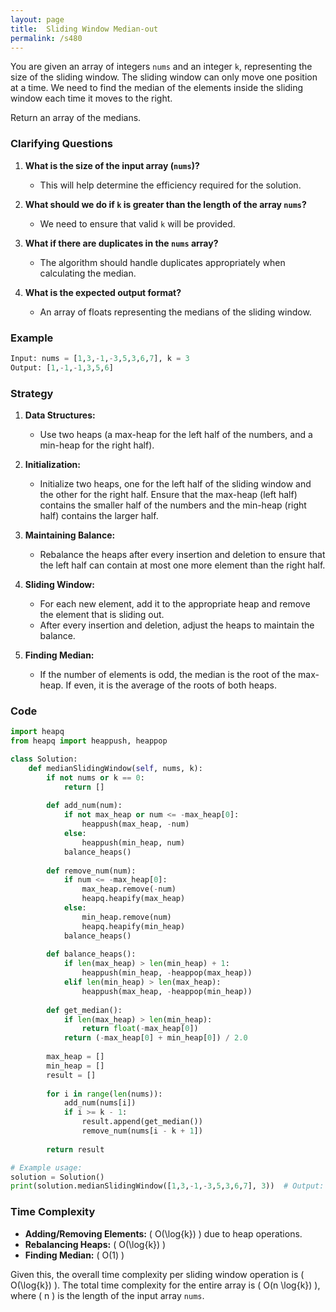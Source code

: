 ```yaml
---
layout: page
title:  Sliding Window Median-out
permalink: /s480
---
```


You are given an array of integers `nums` and an integer `k`, representing the size of the sliding window. The sliding window can only move one position at a time. We need to find the median of the elements inside the sliding window each time it moves to the right.

Return an array of the medians.

### Clarifying Questions

1. **What is the size of the input array (`nums`)?**
   - This will help determine the efficiency required for the solution.
   
2. **What should we do if `k` is greater than the length of the array `nums`?**
   - We need to ensure that valid `k` will be provided.

3. **What if there are duplicates in the `nums` array?**
   - The algorithm should handle duplicates appropriately when calculating the median.

4. **What is the expected output format?**
   - An array of floats representing the medians of the sliding window.

### Example

```python
Input: nums = [1,3,-1,-3,5,3,6,7], k = 3
Output: [1,-1,-1,3,5,6]
```

### Strategy

1. **Data Structures:**
   - Use two heaps (a max-heap for the left half of the numbers, and a min-heap for the right half).
   
2. **Initialization:**
   - Initialize two heaps, one for the left half of the sliding window and the other for the right half. Ensure that the max-heap (left half) contains the smaller half of the numbers and the min-heap (right half) contains the larger half.

3. **Maintaining Balance:**
   - Rebalance the heaps after every insertion and deletion to ensure that the left half can contain at most one more element than the right half.

4. **Sliding Window:**
   - For each new element, add it to the appropriate heap and remove the element that is sliding out.
   - After every insertion and deletion, adjust the heaps to maintain the balance.

5. **Finding Median:**
   - If the number of elements is odd, the median is the root of the max-heap. If even, it is the average of the roots of both heaps.

### Code

```python
import heapq
from heapq import heappush, heappop

class Solution:
    def medianSlidingWindow(self, nums, k):
        if not nums or k == 0:
            return []
        
        def add_num(num):
            if not max_heap or num <= -max_heap[0]:
                heappush(max_heap, -num)
            else:
                heappush(min_heap, num)
            balance_heaps()
        
        def remove_num(num):
            if num <= -max_heap[0]:
                max_heap.remove(-num)
                heapq.heapify(max_heap)
            else:
                min_heap.remove(num)
                heapq.heapify(min_heap)
            balance_heaps()
        
        def balance_heaps():
            if len(max_heap) > len(min_heap) + 1:
                heappush(min_heap, -heappop(max_heap))
            elif len(min_heap) > len(max_heap):
                heappush(max_heap, -heappop(min_heap))
        
        def get_median():
            if len(max_heap) > len(min_heap):
                return float(-max_heap[0])
            return (-max_heap[0] + min_heap[0]) / 2.0
        
        max_heap = []
        min_heap = []
        result = []
        
        for i in range(len(nums)):
            add_num(nums[i])
            if i >= k - 1:
                result.append(get_median())
                remove_num(nums[i - k + 1])
        
        return result

# Example usage:
solution = Solution()
print(solution.medianSlidingWindow([1,3,-1,-3,5,3,6,7], 3))  # Output: [1,-1,-1,3,5,6]
```

### Time Complexity

- **Adding/Removing Elements:** \( O(\log{k}) \) due to heap operations.
- **Rebalancing Heaps:** \( O(\log{k}) \)
- **Finding Median:** \( O(1) \)

Given this, the overall time complexity per sliding window operation is \( O(\log{k}) \). The total time complexity for the entire array is \( O(n \log{k}) \), where \( n \) is the length of the input array `nums`.